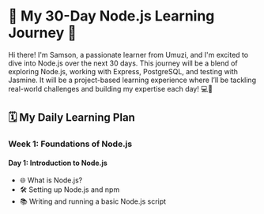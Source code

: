 # 🚀 My 30-Day Node.js Learning Journey 🚀

Hi there! I'm Samson, a passionate learner from Umuzi, and I'm excited to dive into Node.js over the next 30 days. This journey will be a blend of exploring Node.js, working with Express, PostgreSQL, and testing with Jasmine. It will be a project-based learning experience where I’ll be tackling real-world challenges and building my expertise each day! 💻🌟

## 🗓️ My Daily Learning Plan

### **Week 1: Foundations of Node.js**

#### **Day 1: Introduction to Node.js**

- 🌐 What is Node.js?
- 🛠️ Setting up Node.js and npm
- 📚 Writing and running a basic Node.js script
